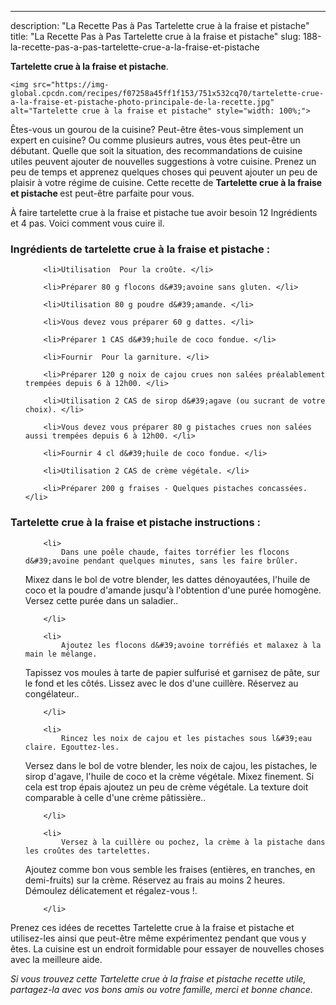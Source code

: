 ---
description: "La Recette Pas à Pas Tartelette crue à la fraise et pistache"
title: "La Recette Pas à Pas Tartelette crue à la fraise et pistache"
slug: 188-la-recette-pas-a-pas-tartelette-crue-a-la-fraise-et-pistache

<p>
	<strong>Tartelette crue à la fraise et pistache</strong>. 
	
</p>
<p>
	
	<img src="https://img-global.cpcdn.com/recipes/f07258a45ff1f153/751x532cq70/tartelette-crue-a-la-fraise-et-pistache-photo-principale-de-la-recette.jpg" alt="Tartelette crue à la fraise et pistache" style="width: 100%;">
	
	
</p>

Êtes-vous un gourou de la cuisine? Peut-être êtes-vous simplement un expert en cuisine? Ou comme plusieurs autres, vous êtes peut-être un débutant. Quelle que soit la situation, des recommandations de cuisine utiles peuvent ajouter de nouvelles suggestions à votre cuisine. Prenez un peu de temps et apprenez quelques choses qui peuvent ajouter un peu de plaisir à votre régime de cuisine. Cette recette de <strong> Tartelette crue à la fraise et pistache </strong> est peut-être parfaite pour vous.

<!--inarticleads1-->

À faire tartelette crue à la fraise et pistache tue avoir besoin 12 Ingrédients et 4 pas. Voici comment vous cuire il.

<h3>Ingrédients de tartelette crue à la fraise et pistache :</h3>

<ol>
	
		<li>Utilisation  Pour la croûte. </li>
	
		<li>Préparer 80 g flocons d&#39;avoine sans gluten. </li>
	
		<li>Utilisation 80 g poudre d&#39;amande. </li>
	
		<li>Vous devez vous préparer 60 g dattes. </li>
	
		<li>Préparer 1 CAS d&#39;huile de coco fondue. </li>
	
		<li>Fournir  Pour la garniture. </li>
	
		<li>Préparer 120 g noix de cajou crues non salées préalablement trempées depuis 6 à 12h00. </li>
	
		<li>Utilisation 2 CAS de sirop d&#39;agave (ou sucrant de votre choix). </li>
	
		<li>Vous devez vous préparer 80 g pistaches crues non salées aussi trempées depuis 6 à 12h00. </li>
	
		<li>Fournir 4 cl d&#39;huile de coco fondue. </li>
	
		<li>Utilisation 2 CAS de crème végétale. </li>
	
		<li>Préparer 200 g fraises - Quelques pistaches concassées. </li>
	
</ol>



<!--inarticleads2-->

<h3>Tartelette crue à la fraise et pistache instructions :</h3>

<ol>
	
		<li>
			Dans une poêle chaude, faites torréfier les flocons d&#39;avoine pendant quelques minutes, sans les faire brûler.
Mixez dans le bol de votre blender, les dattes dénoyautées, l&#39;huile de coco et la poudre d&#39;amande jusqu&#39;à l&#39;obtention d&#39;une purée homogène. Versez cette purée dans un saladier..
			
			
		</li>
	
		<li>
			Ajoutez les flocons d&#39;avoine torréfiés et malaxez à la main le mélange.
Tapissez vos moules à tarte de papier sulfurisé et garnisez de pâte, sur le fond et les côtés. Lissez avec le dos d&#39;une cuillère. Réservez au congélateur..
			
			
		</li>
	
		<li>
			Rincez les noix de cajou et les pistaches sous l&#39;eau claire. Egouttez-les.
Versez dans le bol de votre blender, les noix de cajou, les pistaches, le sirop d&#39;agave, l&#39;huile de coco et la crème végétale. Mixez finement. Si cela est trop épais ajoutez un peu de crème végétale. La texture doit comparable à celle d&#39;une crème pâtissière..
			
			
		</li>
	
		<li>
			Versez à la cuillère ou pochez, la crème à la pistache dans les croûtes des tartelettes.
Ajoutez comme bon vous semble les fraises (entières, en tranches, en demi-fruits) sur la crème. Réservez au frais au moins 2 heures.
Démoulez délicatement et régalez-vous !.
			
			
		</li>
	
</ol>



<!--inarticleads1-->

<p>
Prenez ces idées de recettes Tartelette crue à la fraise et pistache et utilisez-les ainsi que peut-être même expérimentez pendant que vous y êtes. La cuisine est un endroit formidable pour essayer de nouvelles choses avec la meilleure aide.
</p>

<p>
<i>Si vous trouvez cette Tartelette crue à la fraise et pistache recette utile, partagez-la avec vos bons amis ou votre famille, merci et bonne chance.</i>
</p>
